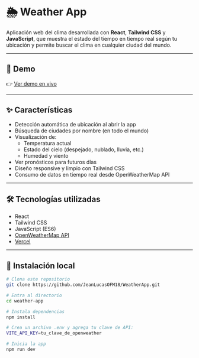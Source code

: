 # 🌦️ Weather App

Aplicación web del clima desarrollada con **React**, **Tailwind CSS** y **JavaScript**, que muestra el estado del tiempo en tiempo real según tu ubicación y permite buscar el clima en cualquier ciudad del mundo.

---

## 🔗 Demo

👉 [Ver demo en vivo](https://weather-app-jeanlucasofm.vercel.app/) <!-- Reemplaza con tu URL real -->

---

## ✨ Características

- Detección automática de ubicación al abrir la app
- Búsqueda de ciudades por nombre (en todo el mundo)
- Visualización de:
  - Temperatura actual
  - Estado del cielo (despejado, nublado, lluvia, etc.)
  - Humedad y viento
- Ver pronósticos para futuros días
- Diseño responsive y limpio con Tailwind CSS
- Consumo de datos en tiempo real desde OpenWeatherMap API

---

## 🛠️ Tecnologías utilizadas

- React
- Tailwind CSS
- JavaScript (ES6)
- [OpenWeatherMap API](https://openweathermap.org/api)
- [Vercel](https://vercel.com/)

---

## 🚀 Instalación local

```bash
# Clona este repositorio
git clone https://github.com/JeanLucasOFM18/WeatherApp.git

# Entra al directorio
cd weather-app

# Instala dependencias
npm install

# Crea un archivo .env y agrega tu clave de API:
VITE_API_KEY=tu_clave_de_openweather

# Inicia la app
npm run dev
